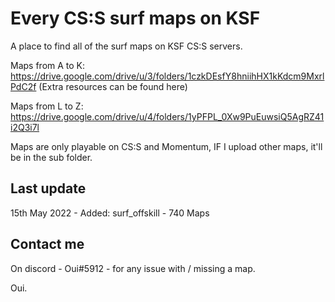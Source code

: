 # Every CS:S surf maps on KSF

A place to find all of the surf maps on KSF CS:S servers.


Maps from A to K: https://drive.google.com/drive/u/3/folders/1czkDEsfY8hniihHX1kKdcm9MxrlPdC2f
(Extra resources can be found here)


Maps from L to Z: https://drive.google.com/drive/u/4/folders/1yPFPL_0Xw9PuEuwsiQ5AgRZ41i2Q3i7l


Maps are only playable on CS:S and Momentum, IF I upload other maps, it'll be in the sub folder.

## Last update
15th May 2022 - Added: surf_offskill - 740 Maps

## Contact me 
On discord - Oui#5912 - for any issue with / missing a map.

Oui.
